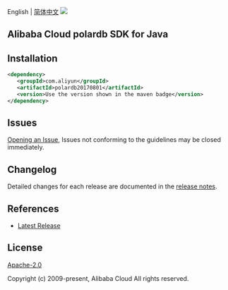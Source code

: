 English | [简体中文](README-CN.md)
![](https://aliyunsdk-pages.alicdn.com/icons/AlibabaCloud.svg)

## Alibaba Cloud polardb SDK for Java

## Installation

```xml
<dependency>
   <groupId>com.aliyun</groupId>
   <artifactId>polardb20170801</artifactId>
   <version>Use the version shown in the maven badge</version>
</dependency>
```

## Issues
[Opening an Issue](https://github.com/aliyun/alibabacloud-sdk/issues/new), Issues not conforming to the guidelines may be closed immediately.

## Changelog
Detailed changes for each release are documented in the [release notes](./ChangeLog.txt).

## References
* [Latest Release](https://github.com/aliyun/alibabacloud-sdk/tree/master/java)

## License
[Apache-2.0](http://www.apache.org/licenses/LICENSE-2.0)

Copyright (c) 2009-present, Alibaba Cloud All rights reserved.